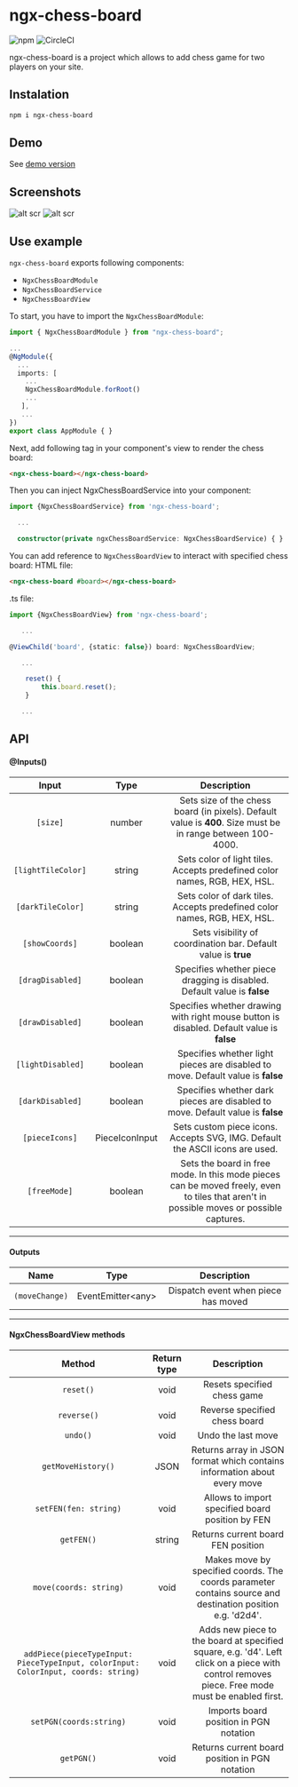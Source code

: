 # ngx-chess-board
<img alt="npm" src="https://img.shields.io/npm/v/ngx-chess-board?color=success&label=npm%20package&logo=success&logoColor=success&style=plastic"> <img alt="CircleCI" src="https://img.shields.io/circleci/build/github/grzegorz103/ngx-chess-board?style=plastic">

ngx-chess-board is a project which allows to add chess game for two players on your site.

## Instalation
```bash
npm i ngx-chess-board
```

## Demo
See [demo version](https://grzegorz103.github.io/ngx-chess-board/chess-board/index.html)

## Screenshots
![alt scr](https://i.ibb.co/NsRx0Pj/image.png)
![alt scr](https://i.ibb.co/b6ryJmP/image.png)

## Use example

`ngx-chess-board` exports following components:
* `NgxChessBoardModule`
* `NgxChessBoardService`
* `NgxChessBoardView`

To start, you have to import the `NgxChessBoardModule`:
```typescript
import { NgxChessBoardModule } from "ngx-chess-board";

...
@NgModule({
  ...
  imports: [
    ...
    NgxChessBoardModule.forRoot()
    ...
   ],
   ...
})
export class AppModule { }
```
Next, add following tag in your component's view to render the chess board:
```html
<ngx-chess-board></ngx-chess-board>
```

Then you can inject NgxChessBoardService into your component:

```typescript
import {NgxChessBoardService} from 'ngx-chess-board';

  ...

  constructor(private ngxChessBoardService: NgxChessBoardService) { }
```

You can add reference to `NgxChessBoardView` to interact with specified chess board:
HTML file:
```html
<ngx-chess-board #board></ngx-chess-board>
```
.ts file:
```typescript
import {NgxChessBoardView} from 'ngx-chess-board';

   ...

@ViewChild('board', {static: false}) board: NgxChessBoardView;

   ...

    reset() {
        this.board.reset();
    }

   ...
```


## API

#### @Inputs()

Input | Type | Description    
| :---: | :---: | :---: |
`[size]` | number | Sets size of the chess board (in pixels). Default value is <b>400</b>. Size must be in range between 100-4000.
`[lightTileColor]` | string | Sets color of light tiles. Accepts predefined color names, RGB, HEX, HSL.
`[darkTileColor]` | string | Sets color of dark tiles. Accepts predefined color names, RGB, HEX, HSL.
`[showCoords]` | boolean | Sets visibility of coordination bar. Default value is <b>true</b>
`[dragDisabled]` | boolean | Specifies whether piece dragging is disabled. Default value is <b>false</b>
`[drawDisabled]` | boolean|  Specifies whether drawing with right mouse button is disabled. Default value is <b>false</b>
`[lightDisabled]` | boolean | Specifies whether light pieces are disabled to move. Default value is <b>false</b>
`[darkDisabled]` | boolean | Specifies whether dark pieces are disabled to move. Default value is <b>false</b>
`[pieceIcons]` | PieceIconInput | Sets custom piece icons. Accepts SVG, IMG. Default the ASCII icons are used.
`[freeMode]` | boolean | Sets the board in free mode. In this mode pieces can be moved freely, even to tiles that aren't in possible moves or possible captures.
<hr>

#### Outputs

Name | Type | Description  
| :---: | :---: | :---: |
`(moveChange)` | EventEmitter\<any> | Dispatch event when piece has moved
<hr>

#### NgxChessBoardView methods

Method | Return type | Description
| :---: | :---: | :---: |
`reset()` | void | Resets specified chess game
`reverse()` | void | Reverse specified chess board
`undo()` | void | Undo the last move
`getMoveHistory()` | JSON | Returns array in JSON format which contains information about every move
`setFEN(fen: string)` | void | Allows to import specified board position by FEN
`getFEN()` | string | Returns current board FEN position
`move(coords: string)` | void | Makes move by specified coords. The coords parameter contains source and destination position e.g. 'd2d4'.
`addPiece(pieceTypeInput: PieceTypeInput, colorInput: ColorInput, coords: string)` | void | Adds new piece to the board at specified square, e.g. 'd4'. Left click on a piece with control removes piece. Free mode must be enabled first. 
`setPGN(coords:string)` | void | Imports board position in PGN notation 
`getPGN()` | void | Returns current board position in PGN notation 
